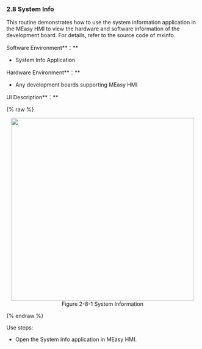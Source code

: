 ### 2.8 System Info

This routine demonstrates how to use the system information application in the MEasy HMI to view the hardware and software information of the development board. For details, refer to the source code of mxinfo.

Software Environment**：**

* System Info Application

Hardware Environment**：**

* Any development boards supporting MEasy HMI

UI Description**：**

{% raw %}
<div  align="center" >
<img src="/imagech/2-8-system.jpg",alt="cover", width=480 >
</div>
<div align="center" > Figure 2-8-1 System Information </div>
<p></p>
{% endraw %}  

Use steps:

* Open the System Info application in MEasy HMI.



